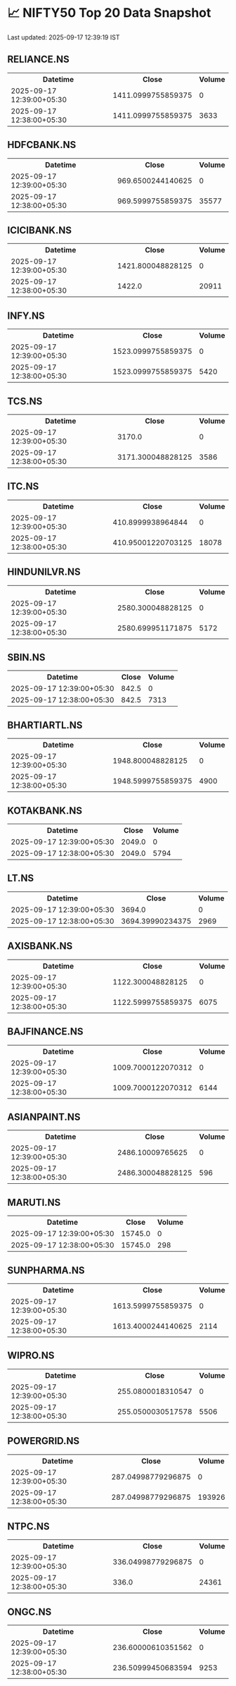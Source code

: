 # 📈 NIFTY50 Top 20 Data Snapshot

Last updated: 2025-09-17 12:39:19 IST

## RELIANCE.NS

<table>
  <tr><th>Datetime</th><th>Close</th><th>Volume</th></tr>
  <tr><td>2025-09-17 12:39:00+05:30</td><td>1411.0999755859375</td><td>0</td></tr>
  <tr><td>2025-09-17 12:38:00+05:30</td><td>1411.0999755859375</td><td>3633</td></tr>
</table>

## HDFCBANK.NS

<table>
  <tr><th>Datetime</th><th>Close</th><th>Volume</th></tr>
  <tr><td>2025-09-17 12:39:00+05:30</td><td>969.6500244140625</td><td>0</td></tr>
  <tr><td>2025-09-17 12:38:00+05:30</td><td>969.5999755859375</td><td>35577</td></tr>
</table>

## ICICIBANK.NS

<table>
  <tr><th>Datetime</th><th>Close</th><th>Volume</th></tr>
  <tr><td>2025-09-17 12:39:00+05:30</td><td>1421.800048828125</td><td>0</td></tr>
  <tr><td>2025-09-17 12:38:00+05:30</td><td>1422.0</td><td>20911</td></tr>
</table>

## INFY.NS

<table>
  <tr><th>Datetime</th><th>Close</th><th>Volume</th></tr>
  <tr><td>2025-09-17 12:39:00+05:30</td><td>1523.0999755859375</td><td>0</td></tr>
  <tr><td>2025-09-17 12:38:00+05:30</td><td>1523.0999755859375</td><td>5420</td></tr>
</table>

## TCS.NS

<table>
  <tr><th>Datetime</th><th>Close</th><th>Volume</th></tr>
  <tr><td>2025-09-17 12:39:00+05:30</td><td>3170.0</td><td>0</td></tr>
  <tr><td>2025-09-17 12:38:00+05:30</td><td>3171.300048828125</td><td>3586</td></tr>
</table>

## ITC.NS

<table>
  <tr><th>Datetime</th><th>Close</th><th>Volume</th></tr>
  <tr><td>2025-09-17 12:39:00+05:30</td><td>410.8999938964844</td><td>0</td></tr>
  <tr><td>2025-09-17 12:38:00+05:30</td><td>410.95001220703125</td><td>18078</td></tr>
</table>

## HINDUNILVR.NS

<table>
  <tr><th>Datetime</th><th>Close</th><th>Volume</th></tr>
  <tr><td>2025-09-17 12:39:00+05:30</td><td>2580.300048828125</td><td>0</td></tr>
  <tr><td>2025-09-17 12:38:00+05:30</td><td>2580.699951171875</td><td>5172</td></tr>
</table>

## SBIN.NS

<table>
  <tr><th>Datetime</th><th>Close</th><th>Volume</th></tr>
  <tr><td>2025-09-17 12:39:00+05:30</td><td>842.5</td><td>0</td></tr>
  <tr><td>2025-09-17 12:38:00+05:30</td><td>842.5</td><td>7313</td></tr>
</table>

## BHARTIARTL.NS

<table>
  <tr><th>Datetime</th><th>Close</th><th>Volume</th></tr>
  <tr><td>2025-09-17 12:39:00+05:30</td><td>1948.800048828125</td><td>0</td></tr>
  <tr><td>2025-09-17 12:38:00+05:30</td><td>1948.5999755859375</td><td>4900</td></tr>
</table>

## KOTAKBANK.NS

<table>
  <tr><th>Datetime</th><th>Close</th><th>Volume</th></tr>
  <tr><td>2025-09-17 12:39:00+05:30</td><td>2049.0</td><td>0</td></tr>
  <tr><td>2025-09-17 12:38:00+05:30</td><td>2049.0</td><td>5794</td></tr>
</table>

## LT.NS

<table>
  <tr><th>Datetime</th><th>Close</th><th>Volume</th></tr>
  <tr><td>2025-09-17 12:39:00+05:30</td><td>3694.0</td><td>0</td></tr>
  <tr><td>2025-09-17 12:38:00+05:30</td><td>3694.39990234375</td><td>2969</td></tr>
</table>

## AXISBANK.NS

<table>
  <tr><th>Datetime</th><th>Close</th><th>Volume</th></tr>
  <tr><td>2025-09-17 12:39:00+05:30</td><td>1122.300048828125</td><td>0</td></tr>
  <tr><td>2025-09-17 12:38:00+05:30</td><td>1122.5999755859375</td><td>6075</td></tr>
</table>

## BAJFINANCE.NS

<table>
  <tr><th>Datetime</th><th>Close</th><th>Volume</th></tr>
  <tr><td>2025-09-17 12:39:00+05:30</td><td>1009.7000122070312</td><td>0</td></tr>
  <tr><td>2025-09-17 12:38:00+05:30</td><td>1009.7000122070312</td><td>6144</td></tr>
</table>

## ASIANPAINT.NS

<table>
  <tr><th>Datetime</th><th>Close</th><th>Volume</th></tr>
  <tr><td>2025-09-17 12:39:00+05:30</td><td>2486.10009765625</td><td>0</td></tr>
  <tr><td>2025-09-17 12:38:00+05:30</td><td>2486.300048828125</td><td>596</td></tr>
</table>

## MARUTI.NS

<table>
  <tr><th>Datetime</th><th>Close</th><th>Volume</th></tr>
  <tr><td>2025-09-17 12:39:00+05:30</td><td>15745.0</td><td>0</td></tr>
  <tr><td>2025-09-17 12:38:00+05:30</td><td>15745.0</td><td>298</td></tr>
</table>

## SUNPHARMA.NS

<table>
  <tr><th>Datetime</th><th>Close</th><th>Volume</th></tr>
  <tr><td>2025-09-17 12:39:00+05:30</td><td>1613.5999755859375</td><td>0</td></tr>
  <tr><td>2025-09-17 12:38:00+05:30</td><td>1613.4000244140625</td><td>2114</td></tr>
</table>

## WIPRO.NS

<table>
  <tr><th>Datetime</th><th>Close</th><th>Volume</th></tr>
  <tr><td>2025-09-17 12:39:00+05:30</td><td>255.0800018310547</td><td>0</td></tr>
  <tr><td>2025-09-17 12:38:00+05:30</td><td>255.0500030517578</td><td>5506</td></tr>
</table>

## POWERGRID.NS

<table>
  <tr><th>Datetime</th><th>Close</th><th>Volume</th></tr>
  <tr><td>2025-09-17 12:39:00+05:30</td><td>287.04998779296875</td><td>0</td></tr>
  <tr><td>2025-09-17 12:38:00+05:30</td><td>287.04998779296875</td><td>193926</td></tr>
</table>

## NTPC.NS

<table>
  <tr><th>Datetime</th><th>Close</th><th>Volume</th></tr>
  <tr><td>2025-09-17 12:39:00+05:30</td><td>336.04998779296875</td><td>0</td></tr>
  <tr><td>2025-09-17 12:38:00+05:30</td><td>336.0</td><td>24361</td></tr>
</table>

## ONGC.NS

<table>
  <tr><th>Datetime</th><th>Close</th><th>Volume</th></tr>
  <tr><td>2025-09-17 12:39:00+05:30</td><td>236.60000610351562</td><td>0</td></tr>
  <tr><td>2025-09-17 12:38:00+05:30</td><td>236.50999450683594</td><td>9253</td></tr>
</table>

